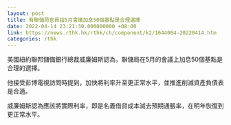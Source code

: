 ```yaml
---
layout: post
title: 有聯儲局官員指5月會議加息50個基點是合理選擇
date: 2022-04-14 23:21:30.000000000 +08:00
link: https://news.rthk.hk/rthk/ch/component/k2/1644064-20220414.htm
categories: rthk
---
```


美國紐約聯邦儲備銀行總裁威廉姆斯認為，聯儲局在5月的會議上加息50個基點是合理的選擇。

他接受彭博電視訪問時提到，加快將利率升至更正常水平，並推進削減資產負債表是合適。

威廉姆斯認為應該將實際利率，即是名義借貸成本減去預期通脹率，在明年恢復到更正常水平。
